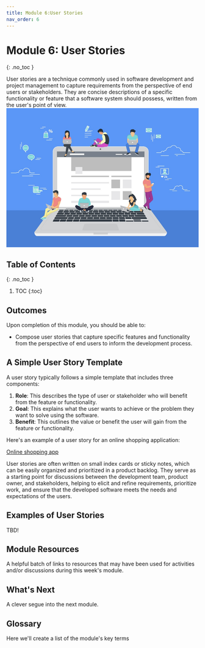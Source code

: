 ```yaml
---
title: Module 6:User Stories
nav_order: 6
---
```


<!--prettier-ignore-start-->

# Module 6: User Stories
{: .no_toc }

User stories are a technique commonly used in software development and project management to capture requirements from the perspective of end users or stakeholders. They are concise descriptions of a specific functionality or feature that a software system should possess, written from the user's point of view.![Stories](stories.jpg)

## Table of Contents
{: .no_toc }

1. TOC
{:toc}

<!-- prettier-ignore-end -->

## Outcomes

Upon completion of this module, you should be able to:

- Compose user stories that capture specific features and functionality from the perspective of end users to inform the development process.

## A Simple User Story Template

A user story typically follows a simple template that includes three components:

1. **Role**: This describes the type of user or stakeholder who will benefit from the feature or functionality.
1. **Goal**: This explains what the user wants to achieve or the problem they want to solve using the software.
1. **Benefit**: This outlines the value or benefit the user will gain from the feature or functionality.

Here's an example of a user story for an online shopping application:

[Online shopping app](userstorysample.png)

User stories are often written on small index cards or sticky notes, which can be easily organized and prioritized in a product backlog. They serve as a starting point for discussions between the development team, product owner, and stakeholders, helping to elicit and refine requirements, prioritize work, and ensure that the developed software meets the needs and expectations of the users.

## Examples of User Stories

TBD!

## Module Resources

A helpful batch of links to resources that may have been used for activities and/or discussions during this week's module.

## What's Next

A clever segue into the next module.

## Glossary

Here we'll create a list of the module's key terms
